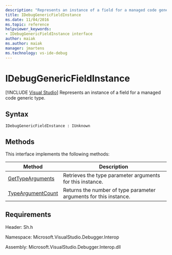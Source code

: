 ```yaml
---
description: "Represents an instance of a field for a managed code generic type."
title: IDebugGenericFieldInstance
ms.date: 11/04/2016
ms.topic: reference
helpviewer_keywords:
- IDebugGenericFieldInstance interface
author: maiak
ms.author: maiak
manager: jmartens
ms.technology: vs-ide-debug
---
```

# IDebugGenericFieldInstance

 [!INCLUDE [Visual Studio](~/includes/applies-to-version/vs-windows-only.md)]
Represents an instance of a field for a managed code generic type.

## Syntax

```
IDebugGenericFieldInstance : IUnknown
```

## Methods
 This interface implements the following methods:

|Method|Description|
|------------|-----------------|
|[GetTypeArguments](../../../extensibility/debugger/reference/idebuggenericfieldinstance-gettypearguments.md)|Retrieves the type parameter arguments for this instance.|
|[TypeArgumentCount](../../../extensibility/debugger/reference/idebuggenericfieldinstance-typeargumentcount.md)|Returns the number of type parameter arguments for this instance.|

## Requirements
 Header: Sh.h

 Namespace: Microsoft.VisualStudio.Debugger.Interop

 Assembly: Microsoft.VisualStudio.Debugger.Interop.dll
